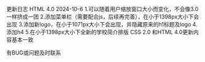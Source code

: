 更新日志
HTML 4.0           2024-10-6
1.可以随着用户缩放窗口大小而变化，不会像3.0一样挤成一团
2.添加菜单栏（需要配合js，后续再完善），在小于1398px大小下会出现
3.添加新logo，在小于1071px大小下会出现，并隐藏原来的h1标题及logo
4.添加h4
5.在小于1398px大小下全新的学校简介排版
CSS 2.0
和HTML 4.0更新内容基本一致

有BUG或问题及时联系
